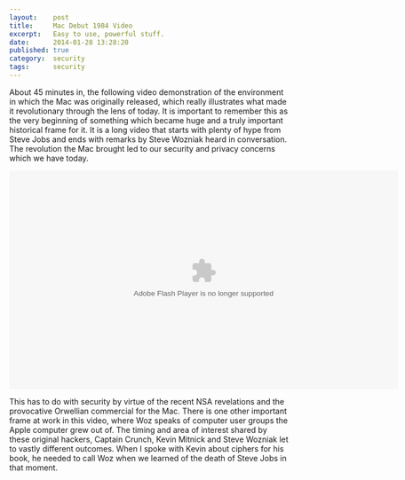 ```yaml
---
layout:    post
title:     Mac Debut 1984 Video
excerpt:   Easy to use, powerful stuff.
date:      2014-01-28 13:28:20
published: true
category:  security
tags:      security
---
```


About 45 minutes in, the following video demonstration of the environment in which the Mac was originally released, which really illustrates what made it revolutionary through the lens of today. It is important to remember this as the very beginning of something which became huge and a truly important historical frame for it. It is a long video that starts with plenty of hype from Steve Jobs and ends with remarks by Steve Wozniak heard in conversation. The revolution the Mac brought led to our security and privacy concerns which we have today.

<object id="flashObj" width="700" height="394" classid="clsid:D27CDB6E-AE6D-11cf-96B8-444553540000" codebase="http://download.macromedia.com/pub/shockwave/cabs/flash/swflash.cab#version=9,0,47,0"><param name="movie" value="http://c.brightcove.com/services/viewer/federated_f9?isVid=1&isUI=1" /><param name="bgcolor" value="#FFFFFF" /><param name="flashVars" value="videoId=3105676330001&playerID=1917933886001&playerKey=AQ~~,AAAAABGEUMg~,hNlIXLTZFZn-NQOazMchMDWH0SI1hX7f&domain=embed&dynamicStreaming=true" /><param name="base" value="http://admin.brightcove.com" /><param name="seamlesstabbing" value="false" /><param name="allowFullScreen" value="true" /><param name="swLiveConnect" value="true" /><param name="allowScriptAccess" value="always" /><embed src="http://c.brightcove.com/services/viewer/federated_f9?isVid=1&isUI=1" bgcolor="#FFFFFF" flashVars="videoId=3105676330001&playerID=1917933886001&playerKey=AQ~~,AAAAABGEUMg~,hNlIXLTZFZn-NQOazMchMDWH0SI1hX7f&domain=embed&dynamicStreaming=true" base="http://admin.brightcove.com" name="flashObj" width="700" height="394" seamlesstabbing="false" type="application/x-shockwave-flash" allowFullScreen="true" allowScriptAccess="always" swLiveConnect="true" pluginspage="http://www.macromedia.com/shockwave/download/index.cgi?P1_Prod_Version=ShockwaveFlash"></embed></object>

This has to do with security by virtue of the recent NSA revelations and the provocative Orwellian commercial for the Mac. There is one other important frame at work in this video, where Woz speaks of computer user groups the Apple computer grew out of. The timing and area of interest shared by these original hackers, Captain Crunch, Kevin Mitnick and Steve Wozniak let to vastly different outcomes. When I spoke with Kevin about ciphers for his book, he needed to call Woz when we learned of the death of Steve Jobs in that moment.
